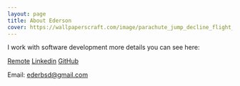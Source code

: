 ```yaml
---
layout: page
title: About Ederson
cover: https://wallpaperscraft.com/image/parachute_jump_decline_flight_extreme_2779_3840x1200.jpg
---
```


I work with software development more details you can see here:

[Remote](https://remote.com/ederson-moura)
[Linkedin](https://linkedin.com/in/edersonmoura)
[GitHub](https://github.com/edersoncorbari)

Email: ederbsd@gmail.com

